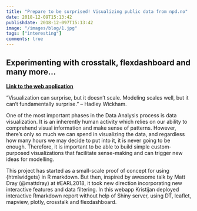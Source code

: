 ```yaml
---
title: "Prepare to be surprised! Visualizing public data from npd.no"
date: 2018-12-09T15:13:42
publishdate: 2018-12-097T15:13:42
image: "/images/blog/1.jpg"
tags: ["interesting"]
comments: true
---
```

## Experimenting with crosstalk, flexdashboard and many more...

**[Link to the web application](/html/2018-10-21-EDA-NPD.html)**

“Visualization can surprise, but it doesn’t scale. Modeling scales well, but it can’t fundamentally surprise.” – Hadley Wickham.

One of the most important phases in the Data Analysis process is data visualization. It is an inherently human activity which relies on our ability to comprehend visual information and make sense of patterns. However, there’s only so much we can spend in visualizing the data, and regardless how many hours we may decide to put into it, it is never going to be enough. Therefore, it is important to be able to build simple custom-purposed visualizations that facilitate sense-making and can trigger new ideas for modelling.

This project has started as a small-scale proof of concept for using {htmlwidgets} in R markdown. But then, inspired by awesome talk by Matt Dray (@mattdray) at #EARL2018, it took new direction incorporating new interactive features and data filtering. In this webapp Kristijan deployed interactive Rmarkdown report without help of Shiny server, using DT, leaflet, mapview, plotly, crosstalk and flexdashboard.

